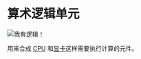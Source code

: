 # 算术逻辑单元

![我有逻辑！](oredict:oc:materialALU)

用来合成 [CPU](cpu1.md) 和[显卡](graphicsCard1.md)这样需要执行计算的元件。
